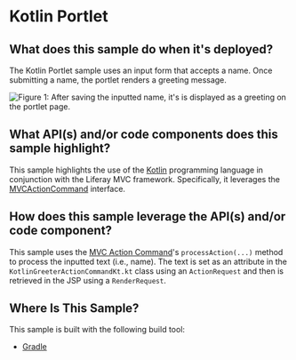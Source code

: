 # Kotlin Portlet

## What does this sample do when it's deployed?

The Kotlin Portlet sample uses an input form that accepts a name. Once
submitting a name, the portlet renders a greeting message.

![Figure 1: After saving the inputted name, it's is displayed as a greeting on the portlet page.](../../../images/.png)

## What API(s) and/or code components does this sample highlight?

This sample highlights the use of the [Kotlin](https://kotlinlang.org/)
programming language in conjunction with the Liferay MVC framework.
Specifically, it leverages the
[MVCActionCommand](@platform-ref@/7.0-latest/javadocs/portal-kernel/com/liferay/portal/kernel/portlet/bridges/mvc/MVCActionCommand.html)
interface.

## How does this sample leverage the API(s) and/or code component?

This sample uses the
[MVC Action Command](/develop/tutorials/-/knowledge_base/7-0/mvc-action-command)'s
`processAction(...)` method to process the inputted text (i.e., name). The text
is set as an attribute in the `KotlinGreeterActionCommandKt.kt` class using an
`ActionRequest` and then is retrieved in the JSP using a `RenderRequest`.

## Where Is This Sample?

This sample is built with the following build tool:

- [Gradle](https://github.com/liferay/liferay-blade-samples/tree/master/gradle/apps/kotlin-portlet)
